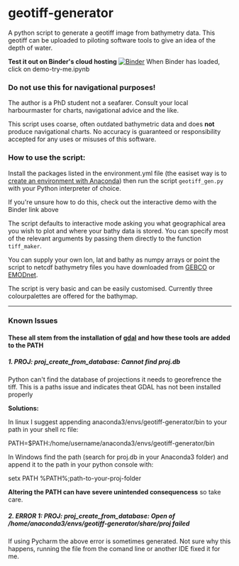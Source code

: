 # geotiff-generator

A python script to generate a geotiff image from bathymetry data. This geotiff can be uploaded to piloting software tools to give an idea of the depth of water.

**Test it out on Binder's cloud hosting**
[![Binder](https://mybinder.org/badge_logo.svg)](https://mybinder.org/v2/gh/callumrollo/geotiff-generator/18b66b96b3aa266a7531092ec34a562c33e11368) When Binder has loaded, click on demo-try-me.ipynb

### **Do not use this for navigational purposes!**

The author is a PhD student not a seafarer. Consult your local harbourmaster for charts, navigational advice and the like.

This script uses coarse, often outdated bathymetric data and does **not** produce navigational charts. No accuracy is guaranteed or responsibility accepted for any uses or misuses of this software.

### How to use the script:

Install the packages listed in the environment.yml file (the easiset way is to [create an environment with Anaconda](https://docs.conda.io/projects/conda/en/latest/user-guide/tasks/manage-environments.html#creating-an-environment-from-an-environment-yml-file)) then run the script `geotiff_gen.py` with your Python interpreter of choice.

If you're unsure how to do this, check out the interactive demo with the Binder link above

The script defaults to interactive mode asking you what geographical area you wish to plot and where your bathy data is stored. You can specify most of the relevant arguments by passing them directly to the function `tiff_maker`.

You can supply your own lon, lat and bathy as numpy arrays or point the script to netcdf bathymetry files you have downloaded from [GEBCO](https://www.gebco.net/data_and_products/gridded_bathymetry_data/) or [EMODnet](https://portal.emodnet-bathymetry.eu/).

The script is very basic and can be easily customised. Currently three colourpalettes are offered for the bathymap.

--------------

### Known Issues
#### These all stem from the installation of [gdal](https://gdal.org/) and how these tools are added to the PATH

##### 1. PROJ: proj_create_from_database: Cannot find proj.db

Python can't find the database of projections it needs to georefrence the tiff. This is a paths issue and indicates theat GDAL has not been installed properly

**Solutions:**

In linux I suggest appending anaconda3/envs/geotiff-generator/bin to your path in your shell rc file:

PATH=$PATH:/home/username/anaconda3/envs/geotiff-generator/bin

In Windows find the path (search for proj.db in your Anaconda3 folder) and append it to the path in your python console with:

setx PATH %PATH%;path-to-your-proj-folder

**Altering the PATH can have severe unintended consequencess** so take care. 

##### 2. ERROR 1: PROJ: proj_create_from_database: Open of /home/anaconda3/envs/geotiff-generator/share/proj failed

If using Pycharm the above error is sometimes generated. Not sure why this happens, running the file from the comand line or another IDE fixed it for me.
